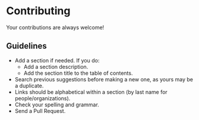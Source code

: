 # Contributing
Your contributions are always welcome!

## Guidelines

* Add a section if needed. If you do:
    * Add a section description.
    * Add the section title to the table of contents.
* Search previous suggestions before making a new one, as yours may be a duplicate.
* Links should be alphabetical within a section (by last name for people/organizations).
* Check your spelling and grammar.
* Send a Pull Request.